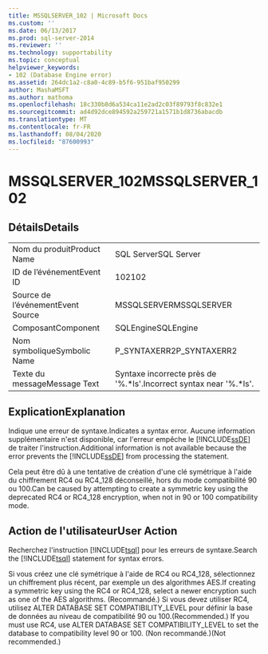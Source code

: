 ```yaml
---
title: MSSQLSERVER_102 | Microsoft Docs
ms.custom: ''
ms.date: 06/13/2017
ms.prod: sql-server-2014
ms.reviewer: ''
ms.technology: supportability
ms.topic: conceptual
helpviewer_keywords:
- 102 (Database Engine error)
ms.assetid: 264dc1a2-c8a0-4c89-b5f6-951baf950299
author: MashaMSFT
ms.author: mathoma
ms.openlocfilehash: 18c330b8d6a534ca11e2ad2c03f89793f8c832e1
ms.sourcegitcommit: ad4d92dce894592a259721a1571b1d8736abacdb
ms.translationtype: MT
ms.contentlocale: fr-FR
ms.lasthandoff: 08/04/2020
ms.locfileid: "87600993"
---
```

# <a name="mssqlserver_102"></a><span data-ttu-id="97321-102">MSSQLSERVER_102</span><span class="sxs-lookup"><span data-stu-id="97321-102">MSSQLSERVER_102</span></span>
    
## <a name="details"></a><span data-ttu-id="97321-103">Détails</span><span class="sxs-lookup"><span data-stu-id="97321-103">Details</span></span>  
  
|||  
|-|-|  
|<span data-ttu-id="97321-104">Nom du produit</span><span class="sxs-lookup"><span data-stu-id="97321-104">Product Name</span></span>|<span data-ttu-id="97321-105">SQL Server</span><span class="sxs-lookup"><span data-stu-id="97321-105">SQL Server</span></span>|  
|<span data-ttu-id="97321-106">ID de l’événement</span><span class="sxs-lookup"><span data-stu-id="97321-106">Event ID</span></span>|<span data-ttu-id="97321-107">102</span><span class="sxs-lookup"><span data-stu-id="97321-107">102</span></span>|  
|<span data-ttu-id="97321-108">Source de l’événement</span><span class="sxs-lookup"><span data-stu-id="97321-108">Event Source</span></span>|<span data-ttu-id="97321-109">MSSQLSERVER</span><span class="sxs-lookup"><span data-stu-id="97321-109">MSSQLSERVER</span></span>|  
|<span data-ttu-id="97321-110">Composant</span><span class="sxs-lookup"><span data-stu-id="97321-110">Component</span></span>|<span data-ttu-id="97321-111">SQLEngine</span><span class="sxs-lookup"><span data-stu-id="97321-111">SQLEngine</span></span>|  
|<span data-ttu-id="97321-112">Nom symbolique</span><span class="sxs-lookup"><span data-stu-id="97321-112">Symbolic Name</span></span>|<span data-ttu-id="97321-113">P_SYNTAXERR2</span><span class="sxs-lookup"><span data-stu-id="97321-113">P_SYNTAXERR2</span></span>|  
|<span data-ttu-id="97321-114">Texte du message</span><span class="sxs-lookup"><span data-stu-id="97321-114">Message Text</span></span>|<span data-ttu-id="97321-115">Syntaxe incorrecte près de '%.\*ls'.</span><span class="sxs-lookup"><span data-stu-id="97321-115">Incorrect syntax near '%.\*ls'.</span></span>|  
  
## <a name="explanation"></a><span data-ttu-id="97321-116">Explication</span><span class="sxs-lookup"><span data-stu-id="97321-116">Explanation</span></span>  
 <span data-ttu-id="97321-117">Indique une erreur de syntaxe.</span><span class="sxs-lookup"><span data-stu-id="97321-117">Indicates a syntax error.</span></span> <span data-ttu-id="97321-118">Aucune information supplémentaire n'est disponible, car l'erreur empêche le [!INCLUDE[ssDE](../../includes/ssde-md.md)] de traiter l'instruction.</span><span class="sxs-lookup"><span data-stu-id="97321-118">Additional information is not available because the error prevents the [!INCLUDE[ssDE](../../includes/ssde-md.md)] from processing the statement.</span></span>  
  
 <span data-ttu-id="97321-119">Cela peut être dû à une tentative de création d'une clé symétrique à l'aide du chiffrement RC4 ou RC4_128 déconseillé, hors du mode compatibilité 90 ou 100.</span><span class="sxs-lookup"><span data-stu-id="97321-119">Can be caused by attempting to create a symmetric key using the deprecated RC4 or RC4_128 encryption, when not in 90 or 100 compatibility mode.</span></span>  
  
## <a name="user-action"></a><span data-ttu-id="97321-120">Action de l'utilisateur</span><span class="sxs-lookup"><span data-stu-id="97321-120">User Action</span></span>  
 <span data-ttu-id="97321-121">Recherchez l'instruction [!INCLUDE[tsql](../../includes/tsql-md.md)] pour les erreurs de syntaxe.</span><span class="sxs-lookup"><span data-stu-id="97321-121">Search the [!INCLUDE[tsql](../../includes/tsql-md.md)] statement for syntax errors.</span></span>  
  
 <span data-ttu-id="97321-122">Si vous créez une clé symétrique à l'aide de RC4 ou RC4_128, sélectionnez un chiffrement plus récent, par exemple un des algorithmes AES.</span><span class="sxs-lookup"><span data-stu-id="97321-122">If creating a symmetric key using the RC4 or RC4_128, select a newer encryption such as one of the AES algorithms.</span></span> <span data-ttu-id="97321-123">(Recommandé.) Si vous devez utiliser RC4, utilisez ALTER DATABASE SET COMPATIBILITY_LEVEL pour définir la base de données au niveau de compatibilité 90 ou 100.</span><span class="sxs-lookup"><span data-stu-id="97321-123">(Recommended.) If you must use RC4, use ALTER DATABASE SET COMPATIBILITY_LEVEL to set the database to compatibility level 90 or 100.</span></span> <span data-ttu-id="97321-124">(Non recommandé.)</span><span class="sxs-lookup"><span data-stu-id="97321-124">(Not recommended.)</span></span>  
  
  
